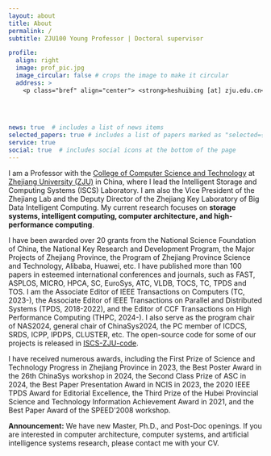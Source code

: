 ```yaml
---
layout: about
title: About
permalink: /
subtitle: ZJU100 Young Professor | Doctoral supervisor 

profile:
  align: right
  image: prof_pic.jpg
  image_circular: false # crops the image to make it circular
  address: >
    <p class="bref" align="center"> <strong>heshuibing [at] zju.edu.cn</strong></p>
    
    
    

news: true  # includes a list of news items
selected_papers: true # includes a list of papers marked as "selected={true}"
service: true
social: true  # includes social icons at the bottom of the page
---
```


<!-- # Write your biography here. Tell the world about yourself. Link to your favorite [subreddit](http://reddit.com). You can put a picture in, too. The code is already in, just name your picture `prof_pic.jpg` and put it in the `img/` folder.

# Put your address / P.O. box / other info right below your picture. You can also disable any these elements by editing `profile` property of the YAML header of your `_pages/about.md`. Edit `_bibliography/papers.bib` and Jekyll will render your [publications page](/al-folio/publications/) automatically.

# Link to your social media connections, too. This theme is set up to use [Font Awesome icons](http://fortawesome.github.io/Font-Awesome/) and [Academicons](https://jpswalsh.github.io/academicons/), like the ones below. Add your Facebook, Twitter, LinkedIn, Google Scholar, or just disable all of them. -->

I am a Professor with the [College of Computer Science and
Technology](http://www.en.cs.zju.edu.cn/) at [Zhejiang University
(ZJU)](https://www.zju.edu.cn/english/) in China, where I lead the Intelligent
Storage and Computing Systems (ISCS) Laboratory. I am also the Vice
President of the Zhejiang Lab and the Deputy Director of the Zhejiang Key Laboratory of Big Data Intelligent Computing.
My current research focuses on **storage systems, intelligent computing,
computer architecture, and high-performance computing**.

I have been awarded over 20 grants from the National Science Foundation of
China, the National Key Research and Development Program, the Major Projects of
Zhejiang Province, the Program of Zhejiang Province Science and Technology, Alibaba,
Huawei, etc. I have published more than 100 papers in esteemed international
conferences and journals, such as FAST, ASPLOS, MICRO, HPCA, SC,
EuroSys, ATC, VLDB, TOCS, TC,
TPDS and TOS. I am the Associate Editor of IEEE Transactions on Computers (TC,
2023-), the Associate Editor of IEEE Transactions on Parallel and Distributed
Systems (TPDS, 2018-2022), and the Editor of CCF Transactions on High Performance Computing (THPC, 2024-). I also serve as the program chair of NAS2024, general
chair of ChinaSys2024, the PC member of ICDCS, SRDS, ICPP, IPDPS,
CLUSTER, etc. The open-source code for some of our projects is released in
[ISCS-ZJU-code](https://github.com/ISCS-ZJU).

I have received numerous awards, including the First Prize of Science and Technology Progress in Zhejiang Province in 2023,
the Best Poster Award in the 26th ChinaSys workshop in 2024, the Second Class Prize of ASC in 2024, the Best Paper
Presentation Award in NCIS in 2023, the 2020 IEEE TPDS Award for Editorial Excellence, the Third Prize of the Hubei Provincial Science and
Technology Information Achievement Award in 2021, and the Best Paper Award of the SPEED'2008 workshop.

**Announcement:** We have new Master, Ph.D., and Post-Doc openings. If you are
interested in computer architecture, computer systems, and artificial
intelligence systems research, please contact me with your CV.